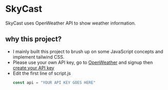 # SkyCast
SkyCast uses OpenWeather API to show weather information.

## why this project?
- I mainly built this project to brush up on some JavaScript concepts and implement tailwind CSS.
- Please use your own API key, go to [OpenWeather](https://openweathermap.org/) and signup then [create your API key](https://home.openweathermap.org/api_keys)
- Edit the first line of script.js
  ```javascript
  const api = "YOUR API KEY GOES HERE"
  ```
